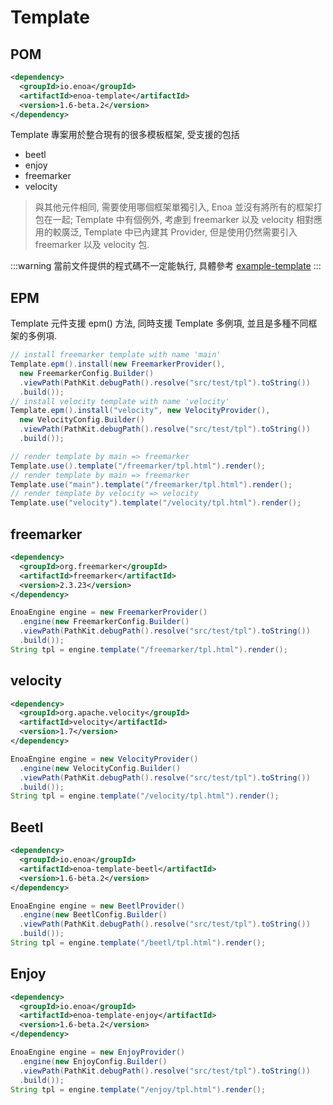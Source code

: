 

# Template

## POM

```xml
<dependency>
  <groupId>io.enoa</groupId>
  <artifactId>enoa-template</artifactId>
  <version>1.6-beta.2</version>
</dependency>
```

Template 專案用於整合現有的很多模板框架, 受支援的包括

- beetl
- enjoy
- freemarker
- velocity

> 與其他元件相同, 需要使用哪個框架單獨引入, Enoa 並沒有將所有的框架打包在一起; Template 中有個例外, 考慮到 freemarker 以及 velocity 相對應用的較廣泛, Template 中已內建其 Provider, 但是使用仍然需要引入 freemarker 以及 velocity 包.

:::warning
當前文件提供的程式碼不一定能執行, 具體參考 [example-template](https://github.com/fewensa/enoa/tree/master/enoa-example/example-template)
:::


## EPM

Template 元件支援 epm() 方法, 同時支援 Template 多例項, 並且是多種不同框架的多例項.

```java
// install freemarker template with name 'main'
Template.epm().install(new FreemarkerProvider(),
  new FreemarkerConfig.Builder()
  .viewPath(PathKit.debugPath().resolve("src/test/tpl").toString())
  .build());
// install velocity template with name 'velocity'
Template.epm().install("velocity", new VelocityProvider(),
  new VelocityConfig.Builder()
  .viewPath(PathKit.debugPath().resolve("src/test/tpl").toString())
  .build());

// render template by main => freemarker
Template.use().template("/freemarker/tpl.html").render();
// render template by main => freemarker
Template.use("main").template("/freemarker/tpl.html").render();
// render template by velocity => velocity
Template.use("velocity").template("/velocity/tpl.html").render();
```



## freemarker

```xml
<dependency>
  <groupId>org.freemarker</groupId>
  <artifactId>freemarker</artifactId>
  <version>2.3.23</version>
</dependency>
```

```java
EnoaEngine engine = new FreemarkerProvider()
  .engine(new FreemarkerConfig.Builder()
  .viewPath(PathKit.debugPath().resolve("src/test/tpl").toString())
  .build());
String tpl = engine.template("/freemarker/tpl.html").render();
```
## velocity

```xml
<dependency>
  <groupId>org.apache.velocity</groupId>
  <artifactId>velocity</artifactId>
  <version>1.7</version>
</dependency>
```

```java
EnoaEngine engine = new VelocityProvider()
  .engine(new VelocityConfig.Builder()
  .viewPath(PathKit.debugPath().resolve("src/test/tpl").toString())
  .build());
String tpl = engine.template("/velocity/tpl.html").render();
```


## Beetl

```xml
<dependency>
  <groupId>io.enoa</groupId>
  <artifactId>enoa-template-beetl</artifactId>
  <version>1.6-beta.2</version>
</dependency>
```

```java
EnoaEngine engine = new BeetlProvider()
  .engine(new BeetlConfig.Builder()
  .viewPath(PathKit.debugPath().resolve("src/test/tpl").toString())
  .build());
String tpl = engine.template("/beetl/tpl.html").render();
```

## Enjoy

```xml
<dependency>
  <groupId>io.enoa</groupId>
  <artifactId>enoa-template-enjoy</artifactId>
  <version>1.6-beta.2</version>
</dependency>
```

```java
EnoaEngine engine = new EnjoyProvider()
  .engine(new EnjoyConfig.Builder()
  .viewPath(PathKit.debugPath().resolve("src/test/tpl").toString())
  .build());
String tpl = engine.template("/enjoy/tpl.html").render();
```

